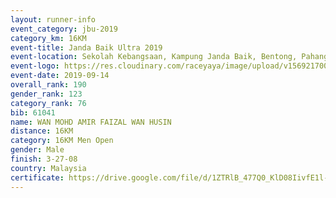 ```yaml
---
layout: runner-info 
event_category: jbu-2019 
category_km: 16KM 
event-title: Janda Baik Ultra 2019  
event-location: Sekolah Kebangsaan, Kampung Janda Baik, Bentong, Pahang, Malaysia 
event-logo: https://res.cloudinary.com/raceyaya/image/upload/v1569217009/logo/janda-baik_vch1pc.jpg 
event-date: 2019-09-14 
overall_rank: 190
gender_rank: 123
category_rank: 76
bib: 61041
name: WAN MOHD AMIR FAIZAL WAN HUSIN
distance: 16KM
category: 16KM Men Open
gender: Male
finish: 3-27-08
country: Malaysia
certificate: https://drive.google.com/file/d/1ZTRlB_477Q0_KlD08IivfE1l-Xn6WrXO/view?usp=sharing
---
```

